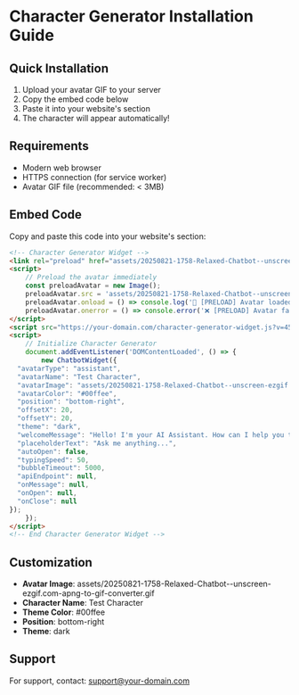 # Character Generator Installation Guide

## Quick Installation

1. Upload your avatar GIF to your server
2. Copy the embed code below
3. Paste it into your website's <head> section
4. The character will appear automatically!

## Requirements

- Modern web browser
- HTTPS connection (for service worker)
- Avatar GIF file (recommended: < 3MB)

## Embed Code

Copy and paste this code into your website's <head> section:

```html
<!-- Character Generator Widget -->
<link rel="preload" href="assets/20250821-1758-Relaxed-Chatbot--unscreen-ezgif.com-apng-to-gif-converter.gif" as="image" type="image/gif">
<script>
    // Preload the avatar immediately
    const preloadAvatar = new Image();
    preloadAvatar.src = 'assets/20250821-1758-Relaxed-Chatbot--unscreen-ezgif.com-apng-to-gif-converter.gif';
    preloadAvatar.onload = () => console.log('🚀 [PRELOAD] Avatar loaded successfully');
    preloadAvatar.onerror = () => console.error('❌ [PRELOAD] Avatar failed to load');
</script>
<script src="https://your-domain.com/character-generator-widget.js?v=45"></script>
<script>
    // Initialize Character Generator
    document.addEventListener('DOMContentLoaded', () => {
        new ChatbotWidget({
  "avatarType": "assistant",
  "avatarName": "Test Character",
  "avatarImage": "assets/20250821-1758-Relaxed-Chatbot--unscreen-ezgif.com-apng-to-gif-converter.gif",
  "avatarColor": "#00ffee",
  "position": "bottom-right",
  "offsetX": 20,
  "offsetY": 20,
  "theme": "dark",
  "welcomeMessage": "Hello! I'm your AI Assistant. How can I help you today? 🚀",
  "placeholderText": "Ask me anything...",
  "autoOpen": false,
  "typingSpeed": 50,
  "bubbleTimeout": 5000,
  "apiEndpoint": null,
  "onMessage": null,
  "onOpen": null,
  "onClose": null
});
    });
</script>
<!-- End Character Generator Widget -->
```

## Customization

- **Avatar Image**: assets/20250821-1758-Relaxed-Chatbot--unscreen-ezgif.com-apng-to-gif-converter.gif
- **Character Name**: Test Character
- **Theme Color**: #00ffee
- **Position**: bottom-right
- **Theme**: dark

## Support

For support, contact: support@your-domain.com

